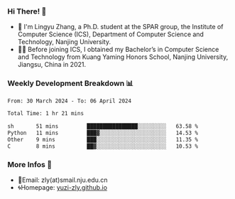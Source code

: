 ### Hi There! 👋 
- 🐳 I'm Lingyu Zhang, a Ph.D. student at the SPAR group, the Institute of Computer Science (ICS), Department of Computer Science and Technology, Nanjing University.
- 🧑‍🎓 Before joining ICS, I obtained my Bachelor’s in Computer Science and Technology from Kuang Yaming Honors School, Nanjing University, Jiangsu, China in 2021.

### Weekly Development Breakdown :bar_chart:

<!--START_SECTION:waka-->

```txt
From: 30 March 2024 - To: 06 April 2024

Total Time: 1 hr 21 mins

sh       51 mins         ████████████████░░░░░░░░░   63.58 %
Python   11 mins         ███▓░░░░░░░░░░░░░░░░░░░░░   14.53 %
Other    9 mins          ███░░░░░░░░░░░░░░░░░░░░░░   11.35 %
C        8 mins          ██▓░░░░░░░░░░░░░░░░░░░░░░   10.53 %
```

<!--END_SECTION:waka-->

<!--
### Github Contributions :octocat:

![](https://raw.githubusercontent.com/yuzi-zly/yuzi-zly/output/github-contribution-grid-snake.svg)              
-->

### More Infos 📖

- 📧Email: zly(at)smail.nju.edu.cn
- 🌀Homepage: [yuzi-zly.github.io](https://yuzi-zly.github.io/)
